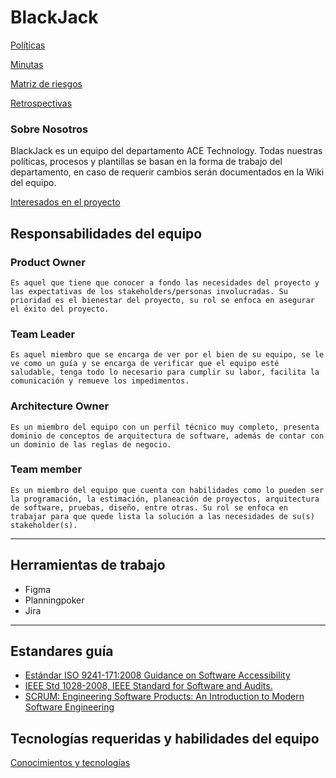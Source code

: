 # BlackJack

[Políticas](BlackJack%207cac24962ab34993a2ebd4fd9e19943b/Poli%CC%81ticas%20c5ab414b7bae448cbccf625606770b87.md)

[Minutas](BlackJack%207cac24962ab34993a2ebd4fd9e19943b/Minutas%20de00681fb80c4b0ebfeb4ddb10e897c5.md)

[Matriz de riesgos ](BlackJack%207cac24962ab34993a2ebd4fd9e19943b/Matriz%20de%20riesgos%2006295d50d5b44ad0bbd3db5e7803386f.csv)

[Retrospectivas](BlackJack%207cac24962ab34993a2ebd4fd9e19943b/Retrospectivas%20b14875237f534d3b9ce76c43b7f4c2c9.md)

### Sobre Nosotros

BlackJack es un equipo del departamento ACE Technology. Todas nuestras políticas, procesos y plantillas se basan en la forma de trabajo del departamento, en caso de requerir cambios serán documentados en la Wiki del equipo.

[Interesados en el proyecto](BlackJack%207cac24962ab34993a2ebd4fd9e19943b/Interesados%20en%20el%20proyecto%20a2bed33a72984ebe9f1d96744e07ce09.csv)

## Responsabilidades del equipo[](https://ace-software-development.github.io/Manual-de-Operaciones/docs/BlackJack/#responsabilidades-del-equipo)

### Product Owner[](https://ace-software-development.github.io/Manual-de-Operaciones/docs/BlackJack/#product-owner)

`Es aquel que tiene que conocer a fondo las necesidades del proyecto y las expectativas de los stakeholders/personas involucradas. Su prioridad es el bienestar del proyecto, su rol se enfoca en asegurar el éxito del proyecto.`  

### Team Leader[](https://ace-software-development.github.io/Manual-de-Operaciones/docs/BlackJack/#team-leader)

`Es aquel miembro que se encarga de ver por el bien de su equipo, se le ve como un guía y se encarga de verificar que el equipo esté saludable, tenga todo lo necesario para cumplir su labor, facilita la comunicación y remueve los impedimentos.`

### Architecture Owner[](https://ace-software-development.github.io/Manual-de-Operaciones/docs/BlackJack/#architecture-owner)

`Es un miembro del equipo con un perfil técnico muy completo, presenta dominio de conceptos de arquitectura de software, además de contar con un dominio de las reglas de negocio.`

### Team member[](https://ace-software-development.github.io/Manual-de-Operaciones/docs/BlackJack/#team-member)

`Es un miembro del equipo que cuenta con habilidades como lo pueden ser la programación, la estimación, planeación de proyectos, arquitectura de software, pruebas, diseño, entre otras. Su rol se enfoca en trabajar para que quede lista la solución a las necesidades de su(s) stakeholder(s).`

---

## Herramientas de trabajo[](https://ace-software-development.github.io/Manual-de-Operaciones/docs/BlackJack/#herramientas-de-trabajo)

- Figma
- Planningpoker
- Jira

---

## Estandares guía[](https://ace-software-development.github.io/Manual-de-Operaciones/docs/BlackJack/#estandares-gu%C3%ADa)

- [Estándar ISO 9241-171:2008 Guidance on Software Accessibility](https://www.iso.org/standard/39080.html)
- [IEEE Std 1028-2008, IEEE Standard for Software and Audits.](https://drive.google.com/file/d/1yzkDqm803HcwFbtt0gxiZy2BXhrenvdq/view)
- [SCRUM: Engineering Software Products: An Introduction to Modern Software Engineering](https://tec.vitalsource.com/reader/books/9781292376356/pageid/0)

## Tecnologías requeridas y habilidades del equipo

[Conocimientos y tecnologías](BlackJack%207cac24962ab34993a2ebd4fd9e19943b/Conocimientos%20y%20tecnologi%CC%81as%200d43010743974b078dbdf46923977d55.csv)